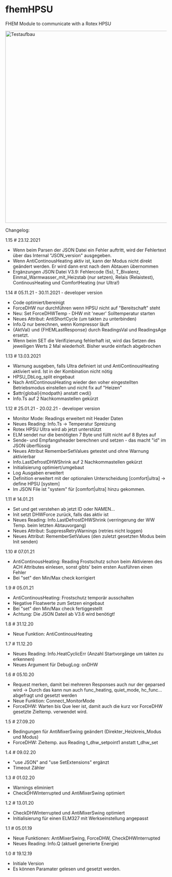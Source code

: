 # fhemHPSU
FHEM Module to communicate with a Rotex HPSU

<img src="https://user-images.githubusercontent.com/48262831/111051497-bf34e980-8453-11eb-8b21-cd32ab6ee082.jpg" alt="Testaufbau" width="600"/>

Changelog:

1.15 # 23.12.2021
- Wenn beim Parsen der JSON Datei ein Fehler auftritt, wird der Fehlertext über das Internal "JSON_version" ausgegeben.
- Wenn AntiContinousHeating aktiv ist, kann der Modus nicht direkt geändert werden. Er wird dann erst nach dem Abtauen übernommen
- Ergänzungen JSON Datei V3.9: Fehlercode (5s), T_Bivalenz, Einmal_Warmwasser_mit_Heizstab (nur setzen), Relais (Relaistest), ContinousHeating und ComfortHeating (nur Ultra!)

1.14 # 05.11.21 - 30.11.2021 - developer version
- Code optimiert/bereinigt
- ForceDHW nur durchführen wenn HPSU nicht auf "Bereitschaft" steht
- Neu: Set ForceDHWTemp - DHW mit 'neuer' Solltemperatur starten
- Neues Attribut: AntiShortCycle (um takten zu unterbinden)
- Info.Q nur berechnen, wenn Kompressor läuft
- {AktVal} und {FHEMLastResponse} durch ReadingsVal und ReadingsAge ersetzt.
- Wenn beim SET die Verifizierung fehlerhaft ist, wird das Setzen des jeweiligen Werts 2 Mal wiederholt. Bisher wurde einfach abgebrochen

1.13 # 13.03.2021
- Warnung ausgeben, falls Ultra definiert ist und AntiContinousHeating aktiviert wird. Ist in der Kombination nicht nötig
- HPSU_DbLog_split eingebaut
- Nach AntiContinousHeating wieder den voher eingestellten Betriebsmodus einstellen und nicht fix auf "Heizen"
- $attr{global}{modpath} anstatt cwd()
- Info.Ts auf 2 Nachkommastellen gekürzt

1.12 # 25.01.21 - 20.02.21 - developer version
- Monitor Mode: Readings erweitert mit Header Daten
- Neues Reading: Info.Ts -> Temperatur Spreizung
- Rotex HPSU Ultra wird ab jetzt unterstützt
- ELM sendet nur die benötigten 7 Byte und füllt nicht auf 8 Bytes auf
- Sende- und Empfangsheader berechnen und setzen - das macht "id" im JSON überflüssig
- Neues Attribut RememberSetValues getestet und ohne Warnung aktivierbar
- Info.LastDefrostDHWShrink auf 2 Nachkommastellen gekürzt
- Initialisierung optimiert/umgebaut
- Log Ausgaben erweitert
- Definition erweitert mit der optionalen Unterscheidung [comfort|ultra] -> define <name> HPSU <device> [system]
- Im JSON File ist "system" für [comfort|ultra] hinzu gekommen.

1.11 # 14.01.21
- Set und get verstehen ab jetzt ID oder NAMEN...
- Init setzt DHWForce zurück, falls das aktiv ist
- Neues Reading: Info.LastDefrostDHWShrink (verringerung der WW Temp. beim letzten Abtauvorgang)
- Neues Attribut: SuppressRetryWarnings (retries nicht loggen)
- Neues Attribut: RememberSetValues (den zuletzt gesetzten Modus beim Init senden)

1.10 # 07.01.21
- AntiContinousHeating: Reading Frostschutz schon beim Aktivieren des ACH Attributes einlesen, sonst gibts' beim ersten Ausführen einen Fehler
- Bei "set" den Min/Max check korrigiert

1.9 # 05.01.21
- AntiContinousHeating: Frostschutz temporär ausschalten
- Negative Floatwerte zum Setzen eingebaut
- Bei "set" den Min/Max check fertiggestellt
- Achtung: Die JSON Dateil ab V3.6 wird benötigt!

1.8 # 31.12.20
- Neue Funktion: AntiContinousHeating

1.7 # 11.12.20
- Neues Reading: Info.HeatCyclicErr (Anzahl Startvorgänge um takten zu erkennen)
- Neues Argument für DebugLog: onDHW

1.6 # 05.10.20
- Request merken, damit bei mehreren Responses auch nur der geparsed wird 
    -> Durch das kann nun auch func_heating, quiet_mode, hc_func... abgefragt und gesetzt werden
- Neue Funktion: Connect_MonitorMode
- ForceDHW: Warten bis Que leer ist, damit auch die kurz vor ForceDHW gesetzte Zieltemp. verwendet wird.

1.5 # 27.09.20
- Bedingungen für AntiMixerSwing geändert (Direkter_Heizkreis_Modus und Modus)
- ForceDHW: Zieltemp. aus Reading t_dhw_setpoint1 anstatt t_dhw_set

1.4 # 09.02.20
- "use JSON" and "use SetExtensions" ergänzt
- Timeout Zähler

1.3 # 01.02.20
- Warnings eliminiert
- CheckDHWInterrupted und AntiMixerSwing optimiert

1.2 # 13.01.20
- CheckDHWInterrupted und AntiMixerSwing optimiert
- Initialisierung für einen ELM327 mit Werkseinstellung angepasst

1.1 # 05.01.19
- Neue Funktionen: AntiMixerSwing, ForceDHW, CheckDHWInterrupted
- Neues Reading: Info.Q (aktuell generierte Energie)

1.0 # 19.12.19
- Initiale Version
- Es können Paramater gelesen und gesetzt werden.